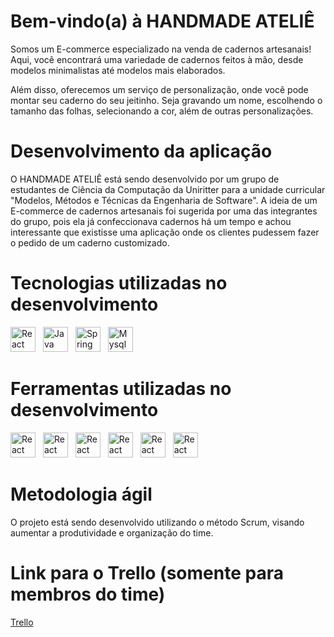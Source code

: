 # Bem-vindo(a) à HANDMADE ATELIÊ

Somos um E-commerce especializado na venda de cadernos artesanais! Aqui, você encontrará uma variedade de cadernos feitos à mão, desde modelos minimalistas até modelos mais elaborados. 

Além disso, oferecemos um serviço de personalização, onde você pode montar seu caderno do seu jeitinho. Seja gravando um nome, escolhendo o tamanho das folhas, selecionando a cor, além de outras personalizações.

# Desenvolvimento da aplicação

O HANDMADE ATELIÊ está sendo desenvolvido por um grupo de estudantes de Ciência da Computação da Uniritter para a unidade curricular "Modelos, Métodos e Técnicas da Engenharia de Software". A ideia de um E-commerce de cadernos artesanais foi sugerida por uma das integrantes do grupo, pois ela já confeccionava cadernos há um tempo e achou interessante que existisse uma aplicação onde os clientes pudessem fazer o pedido de um caderno customizado.

# Tecnologias utilizadas no desenvolvimento

<div>
  <img src="https://cdn.jsdelivr.net/gh/devicons/devicon/icons/react/react-original.svg" style="padding-right: 0.5rem" alt="React" height='40'/>
  <img src="https://cdn.jsdelivr.net/gh/devicons/devicon/icons/java/java-original.svg" style="padding-right: 0.5rem" alt="Java" height='40' />
  <img src="https://cdn.jsdelivr.net/gh/devicons/devicon/icons/spring/spring-original.svg" style="padding-right: 0.5rem" alt="Spring" height='40' />
  <img src="https://cdn.jsdelivr.net/gh/devicons/devicon/icons/mysql/mysql-original.svg" style="padding-right: 0.5rem" alt="Mysql" height='40' />
</div>

# Ferramentas utilizadas no desenvolvimento

<div>
  <img src="https://cdn.jsdelivr.net/gh/devicons/devicon/icons/figma/figma-original.svg" style="padding-right: 0.5rem" alt="React" height='40'/>
  <img src="https://cdn.jsdelivr.net/gh/devicons/devicon/icons/git/git-original.svg" style="padding-right: 0.5rem" alt="React" height='40'/>
  <img src="https://cdn.jsdelivr.net/gh/devicons/devicon/icons/vscode/vscode-original.svg" style="padding-right: 0.5rem" alt="React" height='40'/>
  <img src="https://cdn.jsdelivr.net/gh/devicons/devicon/icons/trello/trello-original.svg" style="padding-right: 0.5rem" alt="React" height='40'/>
  <img src="https://cdn.jsdelivr.net/gh/devicons/devicon/icons/sourcetree/sourcetree-original.svg" style="padding-right: 0.5rem" alt="React" height='40'/>
  <img src="https://cdn.jsdelivr.net/gh/devicons/devicon/icons/docker/docker-original.svg" style="padding-right: 0.5rem" alt="React" height='40'/>
</div>

# Metodologia ágil

O projeto está sendo desenvolvido utilizando o método Scrum, visando aumentar a produtividade e organização do time.

# Link para o Trello (somente para membros do time)

[Trello](https://trello.com/b/F0SE9AWE/handmade-ateli%C3%AA)
